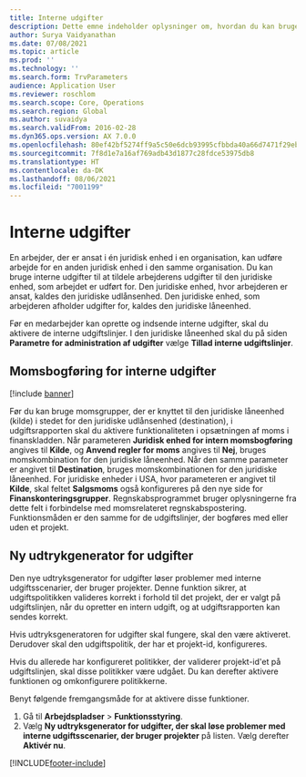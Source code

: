 ```yaml
---
title: Interne udgifter
description: Dette emne indeholder oplysninger om, hvordan du kan bruge interne udgifter til at tildele en medarbejders udgifter til den juridiske enhed, som arbejdet er udført for.
author: Surya Vaidyanathan
ms.date: 07/08/2021
ms.topic: article
ms.prod: ''
ms.technology: ''
ms.search.form: TrvParameters
audience: Application User
ms.reviewer: roschlom
ms.search.scope: Core, Operations
ms.search.region: Global
ms.author: suvaidya
ms.search.validFrom: 2016-02-28
ms.dyn365.ops.version: AX 7.0.0
ms.openlocfilehash: 80ef42bf5274ff9a5c50e6dcb93995cfbbda40a66d7471f29ebf056086320640
ms.sourcegitcommit: 7f8d1e7a16af769adb43d1877c28fdce53975db8
ms.translationtype: HT
ms.contentlocale: da-DK
ms.lasthandoff: 08/06/2021
ms.locfileid: "7001199"
---
```

# <a name="intercompany-expenses"></a>Interne udgifter

En arbejder, der er ansat i én juridisk enhed i en organisation, kan udføre arbejde for en anden juridisk enhed i den samme organisation. Du kan bruge interne udgifter til at tildele arbejderens udgifter til den juridiske enhed, som arbejdet er udført for. Den juridiske enhed, hvor arbejderen er ansat, kaldes den juridiske udlånsenhed. Den juridiske enhed, som arbejderen afholder udgifter for, kaldes den juridiske låneenhed. 

Før en medarbejder kan oprette og indsende interne udgifter, skal du aktivere de interne udgiftslinjer. I den juridiske låneenhed skal du på siden **Parametre for administration af udgifter** vælge **Tillad interne udgiftslinjer**. 

## <a name="tax-posting-for-intercompany-expenses"></a>Momsbogføring for interne udgifter

[!include [banner](../includes/banner.md)]

Før du kan bruge momsgrupper, der er knyttet til den juridiske låneenhed (kilde) i stedet for den juridiske udlånsenhed (destination), i udgiftsrapporten skal du aktivere funktionaliteten i opsætningen af moms i finanskladden. Når parameteren **Juridisk enhed for intern momsbogføring** angives til **Kilde**, og **Anvend regler for moms** angives til **Nej**, bruges momskombination for den juridiske låneenhed. Når den samme parameter er angivet til **Destination**, bruges momskombinationen for den juridiske låneenhed. For juridiske enheder i USA, hvor parameteren er angivet til **Kilde**, skal feltet **Salgsmoms** også konfigureres på den nye side for **Finanskonteringsgrupper**. Regnskabsprogrammet bruger oplysningerne fra dette felt i forbindelse med momsrelateret regnskabspostering.   
Funktionsmåden er den samme for de udgiftslinjer, der bogføres med eller uden et projekt.  

## <a name="new-expense-expression-builder"></a>Ny udtrykgenerator for udgifter

Den nye udtryksgenerator for udgifter løser problemer med interne udgiftsscenarier, der bruger projekter. Denne funktion sikrer, at udgiftspolitikken valideres korrekt i forhold til det projekt, der er valgt på udgiftslinjen, når du opretter en intern udgift, og at udgiftsrapporten kan sendes korrekt.

Hvis udtryksgeneratoren for udgifter skal fungere, skal den være aktiveret. Derudover skal den udgiftspolitik, der har et projekt-id, konfigureres.

Hvis du allerede har konfigureret politikker, der validerer projekt-id'et på udgiftslinjen, skal disse politikker være udgået. Du kan derefter aktivere funktionen og omkonfigurere politikkerne.

Benyt følgende fremgangsmåde for at aktivere disse funktioner.

1. Gå til **Arbejdspladser** \> **Funktionsstyring**.
2. Vælg **Ny udtryksgenerator for udgifter, der skal løse problemer med interne udgiftsscenarier, der bruger projekter** på listen. Vælg derefter **Aktivér nu**.

[!INCLUDE[footer-include](../includes/footer-banner.md)]
